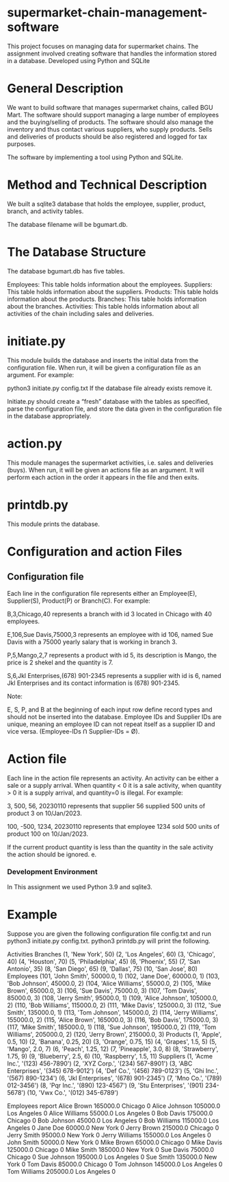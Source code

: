 # supermarket-chain-management-software
This project focuses on managing data for supermarket chains. The assignment involved creating software that handles the information stored in a database. Developed using Python and SQLite

# General Description
We want to build software that manages supermarket chains, called BGU Mart. The software should support managing a large number of employees and the buying/selling of products. The software should also manage the inventory and thus contact various suppliers, who supply products. Sells and deliveries of products should be also registered and logged for tax purposes.

The software by implementing a tool using Python and SQLite.

# Method and Technical Description
We built a sqlite3 database that holds the employee, supplier, product, branch, and activity tables.

The database filename will be bgumart.db.


# The Database Structure
The database bgumart.db has five tables.

Employees: This table holds information about the employees.
Suppliers: This table holds information about the suppliers.
Products: This table holds information about the products.
Branches: This table holds information about the branches.
Activities: This table holds information about all activities of the chain including sales and deliveries.

# initiate.py
This module builds the database and inserts the initial data from the configuration file. When run, it will be given a configuration file as an argument. For example:

python3 initiate.py config.txt
If the database file already exists remove it.

Initiate.py should create a “fresh” database with the tables as specified, parse the configuration file, and store the data given in the configuration file in the database appropriately.


# action.py
This module manages the supermarket activities, i.e. sales and deliveries (buys). When run, it will be given an actions file as an argument. It will perform each action in the order it appears in the file and then exits.


# printdb.py
This module prints the database.



# Configuration and action Files
## Configuration file
Each line in the configuration file represents either an Employee(E), Supplier(S), Product(P) or Branch(C). 
For example:

B,3,Chicago,40 represents a branch with id 3 located in Chicago with 40 employees.

E,106,Sue Davis,75000,3 represents an employee with id 106, named Sue Davis with a 75000 yearly salary that is working in branch 3.

P,5,Mango,2,7 represents a product with id 5, its description is Mango, the price is 2 shekel and the quantity is 7.

S,6,Jkl Enterprises,(678) 901-2345 represents a supplier with id is 6, named Jkl Enterprises and its contact information is (678) 901-2345.

Note:

E, S, P, and B at the beginning of each input row define record types and should not be inserted into the database.
Employee IDs and Supplier IDs are unique, meaning an employee ID can not repeat itself as a supplier ID and vice versa.
(Employee-IDs ꓵ Supplier-IDs = Ø).

# Action file
Each line in the action file represents an activity. An activity can be either a sale or a supply arrival. When quantity < 0 it is a sale activity, when quantity > 0 it is a supply arrival, and quantity=0 is illegal. For example:

3, 500, 56, 20230110 represents that supplier 56 supplied 500 units of product 3 on 10/Jan/2023.

100, -500, 1234, 20230110 represents that employee 1234 sold 500 units of product 100 on 10/Jan/2023.

If the current product quantity is less than the quantity in the sale activity the action should be ignored. e.

### Development Environment
In This assignment we used Python 3.9 and sqlite3.

# Example 

Suppose you are given the following configuration file config.txt and run python3 initiate.py config.txt.
python3 printdb.py will print the following.

Activities
Branches
(1, 'New York', 50)
(2, 'Los Angeles', 60)
(3, 'Chicago', 40)
(4, 'Houston', 70)
(5, 'Philadelphia', 45)
(6, 'Phoenix', 55)
(7, 'San Antonio', 35)
(8, 'San Diego', 65)
(9, 'Dallas', 75)
(10, 'San Jose', 80)
Employees
(101, 'John Smith', 50000.0, 1)
(102, 'Jane Doe', 60000.0, 1)
(103, 'Bob Johnson', 45000.0, 2)
(104, 'Alice Williams', 55000.0, 2)
(105, 'Mike Brown', 65000.0, 3)
(106, 'Sue Davis', 75000.0, 3)
(107, 'Tom Davis', 85000.0, 3)
(108, 'Jerry Smith', 95000.0, 1)
(109, 'Alice Johnson', 105000.0, 2)
(110, 'Bob Williams', 115000.0, 2)
(111, 'Mike Davis', 125000.0, 3)
(112, 'Sue Smith', 135000.0, 1)
(113, 'Tom Johnson', 145000.0, 2)
(114, 'Jerry Williams', 155000.0, 2)
(115, 'Alice Brown', 165000.0, 3)
(116, 'Bob Davis', 175000.0, 3)
(117, 'Mike Smith', 185000.0, 1)
(118, 'Sue Johnson', 195000.0, 2)
(119, 'Tom Williams', 205000.0, 2)
(120, 'Jerry Brown', 215000.0, 3)
Products
(1, 'Apple', 0.5, 10)
(2, 'Banana', 0.25, 20)
(3, 'Orange', 0.75, 15)
(4, 'Grapes', 1.5, 5)
(5, 'Mango', 2.0, 7)
(6, 'Peach', 1.25, 12)
(7, 'Pineapple', 3.0, 8)
(8, 'Strawberry', 1.75, 9)
(9, 'Blueberry', 2.5, 6)
(10, 'Raspberry', 1.5, 11)
Suppliers
(1, 'Acme Inc.', '(123) 456-7890')
(2, 'XYZ Corp.', '(234) 567-8901')
(3, 'ABC Enterprises', '(345) 678-9012')
(4, 'Def Co.', '(456) 789-0123')
(5, 'Ghi Inc.', '(567) 890-1234')
(6, 'Jkl Enterprises', '(678) 901-2345')
(7, 'Mno Co.', '(789) 012-3456')
(8, 'Pqr Inc.', '(890) 123-4567')
(9, 'Stu Enterprises', '(901) 234-5678')
(10, 'Vwx Co.', '(012) 345-6789')

Employees report
Alice Brown 165000.0 Chicago 0
Alice Johnson 105000.0 Los Angeles 0
Alice Williams 55000.0 Los Angeles 0
Bob Davis 175000.0 Chicago 0
Bob Johnson 45000.0 Los Angeles 0
Bob Williams 115000.0 Los Angeles 0
Jane Doe 60000.0 New York 0
Jerry Brown 215000.0 Chicago 0
Jerry Smith 95000.0 New York 0
Jerry Williams 155000.0 Los Angeles 0
John Smith 50000.0 New York 0
Mike Brown 65000.0 Chicago 0
Mike Davis 125000.0 Chicago 0
Mike Smith 185000.0 New York 0
Sue Davis 75000.0 Chicago 0
Sue Johnson 195000.0 Los Angeles 0
Sue Smith 135000.0 New York 0
Tom Davis 85000.0 Chicago 0
Tom Johnson 145000.0 Los Angeles 0
Tom Williams 205000.0 Los Angeles 0
